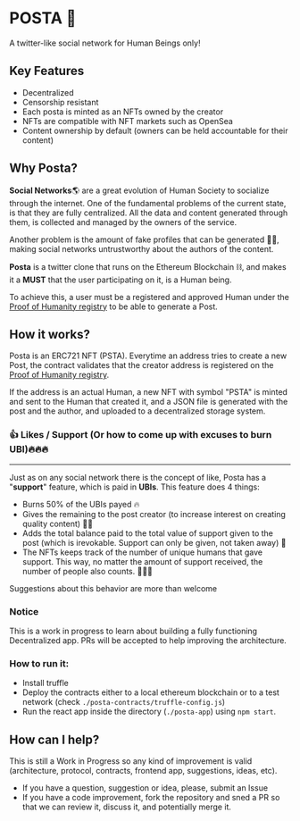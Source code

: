 # POSTA 📢
A twitter-like social network for Human Beings only!

## Key Features
- Decentralized
- Censorship resistant
- Each posta is minted as an NFTs owned by the creator
- NFTs are compatible with NFT markets such as OpenSea
- Content ownership by default (owners can be held accountable for their content)


## Why Posta?
**Social Networks**🌎 are a great evolution of Human Society to socialize through the internet. One of the fundamental problems of the current state, is that they are fully centralized. All the data and content generated through them, is collected and managed by the owners of the service.

Another problem is the amount of fake profiles that can be generated 🦹‍♂️, making social networks untrustworthy about the authors of the content.

**Posta** is a twitter clone that runs on the Ethereum Blockchain ⛓️, and makes it a **MUST** that the user participating on it, is a Human being.

To achieve this, a user must be a registered and approved Human under the [Proof of Humanity registry](https://www.proofofhumanity.id/) to be able to generate a Post.

## How it works?
Posta is an ERC721 NFT (PSTA). Everytime an address tries to create a new Post, the contract validates that the creator address is registered on the [Proof of Humanity registry](https://www.proofofhumanity.id/).

If the address is an actual Human, a new NFT with symbol "PSTA" is minted and sent to the Human that created it, and a JSON file is generated with the post and the author, and uploaded to a decentralized storage system.

### 👍 Likes / Support (Or how to come up with excuses to burn UBI)🔥🔥🔥
---
Just as on any social network there is the concept of like, Posta has a "**support**" feature, which is paid in **UBIs**.
This feature does 4 things:
- Burns 50% of the UBIs payed 🔥
- Gives the remaining to the post creator (to increase interest on creating quality content) 👤🧾
- Adds the total balance paid to the total value of support given to the post (which is irevokable. Support can only be given, not taken away) 💎
- The NFTs keeps track of the number of unique humans that gave support. This way, no matter the amount of support received, the number of people also counts. 👥👥👥

Suggestions about this behavior are more than welcome

###  Notice
This is a work in progress to learn about building a fully functioning Decentralized app.
PRs will be accepted to help improving the architecture.

### How to run it:
- Install truffle
- Deploy the contracts either to a local ethereum blockchain or to a test network (check `./posta-contracts/truffle-config.js`)
- Run the react app inside the directory (`./posta-app`) using `npm start`.

## How can I help?
This is still a Work in Progress so any kind of improvement is valid (architecture, protocol, contracts, frontend app, suggestions, ideas, etc).

- If you have a question, suggestion or idea, please, submit an Issue
- If you have a code improvement, fork the repository and sned a PR so that we can review it, discuss it, and potentially merge it.
